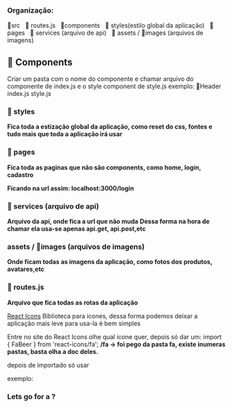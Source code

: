 ### Organização:

📂src &nbsp;
🔌 routes.js &nbsp;
📂components &nbsp;
📂 styles(estilo global da aplicação) &nbsp;
📂 pages &nbsp;
📂 services (arquivo de api) &nbsp;
📂 assets / 📂images (arquivos de imagens) &nbsp;

## 📂 Components

Criar um pasta com o nome do componente e chamar arquivo do componente de index.js e o style component de style.js exemplo:
📂Header
index.js
style.js

### 📂 styles

**Fica toda a estização global da aplicação, como reset do css, fontes e tudo mais que toda a aplicação irá usar**

### 📂 pages

**Fica toda as paginas que não são components, como home, login, cadastro**

**Ficando na url assim: localhost:3000/login**

### 📂 services (arquivo de api)

**Arquivo da api, onde fica a url que não muda**
**Dessa forma na hora de chamar ela usa-se apenas api.get, api.post,etc**

### assets / 📂images (arquivos de imagens)

**Onde ficam todas as imagens da aplicação, como fotos dos produtos, avatares,etc**

### 🔌 routes.js

**Arquivo que fica todas as rotas da aplicação**

[React Icons](https://react-icons.github.io/react-icons/)
Biblioteca para icones, dessa forma podemos deixar a aplicação mais leve
para usa-la é bem simples

Entre no site do React Icons olhe qual icone quer, depois só dar um:
import { FaBeer } from 'react-icons/fa';
**/fa -> foi pego da pasta fa, existe inumeras pastas, basta olha a doc deles.**

depois de importado só usar

exemplo:

<h3> Lets go for a <FaBeer />? </h3>
